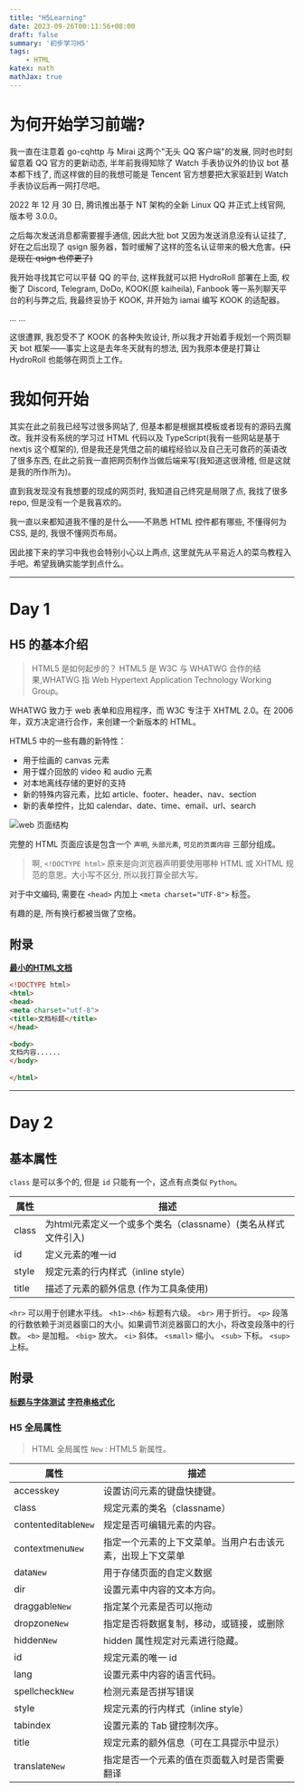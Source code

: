 ```yaml
---
title: "H5Learning"
date: 2023-09-26T00:11:56+08:00
draft: false
summary: '初步学习H5'
tags:
    - HTML
katex: math
mathJax: true
---
```


# 为何开始学习前端?

我一直在注意着 go-cqhttp 与 Mirai 这两个"无头 QQ 客户端"的发展, 同时也时刻留意着 QQ 官方的更新动态, 半年前我得知除了 Watch 手表协议外的协议 bot 基本都下线了, 而这样做的目的我想可能是 Tencent 官方想要把大家驱赶到 Watch 手表协议后再一网打尽吧。

2022 年 12 月 30 日, 腾讯推出基于 NT 架构的全新 Linux QQ 并正式上线官网, 版本号 3.0.0。

之后每次发送消息都需要握手通信, 因此大批 bot 又因为发送消息没有认证挂了, 好在之后出现了 qsign 服务器，暂时缓解了这样的签名认证带来的极大危害。~~(只是现在 qsign 也停更了)~~

我开始寻找其它可以平替 QQ 的平台, 这样我就可以把 HydroRoll 部署在上面, 权衡了 Discord, Telegram, DoDo, KOOK(原 kaiheila), Fanbook 等一系列聊天平台的利与弊之后, 我最终妥协于 KOOK, 并开始为 iamai 编写 KOOK 的适配器。

... ...

这很遭罪, 我忍受不了 KOOK 的各种失败设计, 所以我才开始着手规划一个网页聊天 bot 框架——事实上这是去年冬天就有的想法, 因为我原本便是打算让 HydroRoll 也能够在网页上工作。

# 我如何开始

其实在此之前我已经写过很多网站了, 但基本都是根据其模板或者现有的源码去魔改。我并没有系统的学习过 HTML 代码以及 TypeScript(我有一些网站是基于 nextjs 这个框架的), 但是我还是凭借之前的编程经验以及自己无可救药的英语改了很多东西, 在此之前我一直把网页制作当做后端来写(我知道这很滑稽, 但是这就是我的所作所为)。

直到我发现没有我想要的现成的网页时, 我知道自己终究是局限了点, 我找了很多 repo, 但是没有一个是我喜欢的。

我一直以来都知道我不懂的是什么——不熟悉 HTML 控件都有哪些, 不懂得何为 CSS, 是的, 我很不懂网页布局。

因此接下来的学习中我也会特别小心以上两点, 这里就先从平易近人的菜鸟教程入手吧。希望我确实能学到点什么。

---

# Day 1

## H5 的基本介绍

> HTML5 是如何起步的？
> HTML5 是 W3C 与 WHATWG 合作的结果,WHATWG 指 Web Hypertext Application Technology Working Group。

WHATWG 致力于 web 表单和应用程序，而 W3C 专注于 XHTML 2.0。在 2006 年，双方决定进行合作，来创建一个新版本的 HTML。

HTML5 中的一些有趣的新特性：

- 用于绘画的 canvas 元素
- 用于媒介回放的 video 和 audio 元素
- 对本地离线存储的更好的支持
- 新的特殊内容元素，比如 article、footer、header、nav、section
- 新的表单控件，比如 calendar、date、time、email、url、search

![web 页面结构](https://www.jyunko.cn/images/Day0101.png)

完整的 HTML 页面应该是包含一个 `声明`, `头部元素`, `可见的页面内容` 三部分组成。

> 啊, `<!DOCTYPE html>` 原来是向浏览器声明要使用哪种 HTML 或 XHTML 规范的意思。大小写不区分, 所以我打算全部大写。

对于中文编码, 需要在 `<head>` 内加上 `<meta charset="UTF-8">` 标签。

有趣的是, 所有换行都被当做了空格。

## 附录

[**最小的HTML文档**](https://www.jyunko.cn/assets/H5Learning/Day01/01.html)

```html
<!DOCTYPE html>
<html>
<head>
<meta charset="utf-8">
<title>文档标题</title>
</head>
 
<body>
文档内容......
</body>
 
</html>
```

---

# Day 2

## 基本属性

`class` 是可以多个的, 但是 `id` 只能有一个，这点有点类似 `Python`。

| 属性  | 描述                                                          |
| ----- | ------------------------------------------------------------- |
| class | 为html元素定义一个或多个类名（classname）(类名从样式文件引入) |
| id    | 定义元素的唯一id                                              |
| style | 规定元素的行内样式（inline style）                            |
| title | 描述了元素的额外信息 (作为工具条使用)                         |


`<hr>` 可以用于创建水平线。
`<h1>-<h6>` 标题有六级。
`<br>` 用于折行。
`<p>` 段落的行数依赖于浏览器窗口的大小。如果调节浏览器窗口的大小，将改变段落中的行数。
`<b>` 是加粗。
`<big>` 放大。
`<i>` 斜体。
`<small>` 缩小。
`<sub>` 下标。
`<sup>` 上标。

## 附录

[**标题与字体测试**](https://www.jyunko.cn/assets/H5Learning/Day02/01.html)
[**字符串格式化**](https://www.jyunko.cn/assets/H5Learning/Day02/02.html)

### H5 全局属性

> HTML 全局属性
> `New` : HTML5 新属性。

| 属性                 | 描述                                                       |
| -------------------- | ---------------------------------------------------------- |
| accesskey            | 设置访问元素的键盘快捷键。                                 |
| class                | 规定元素的类名（classname）                                |
| contenteditable`New` | 规定是否可编辑元素的内容。                                 |
| contextmenu`New`     | 指定一个元素的上下文菜单。当用户右击该元素，出现上下文菜单 |
| data`New`            | 用于存储页面的自定义数据                                   |
| dir                  | 设置元素中内容的文本方向。                                 |
| draggable`New`       | 指定某个元素是否可以拖动                                   |
| dropzone`New`        | 指定是否将数据复制，移动，或链接，或删除                   |
| hidden`New`          | hidden 属性规定对元素进行隐藏。                            |
| id                   | 规定元素的唯一 id                                          |
| lang                 | 设置元素中内容的语言代码。                                 |
| spellcheck`New`      | 检测元素是否拼写错误                                       |
| style                | 规定元素的行内样式（inline style）                         |
| tabindex             | 设置元素的 Tab 键控制次序。                                |
| title                | 规定元素的额外信息（可在工具提示中显示）                   |
| translate`New`       | 指定是否一个元素的值在页面载入时是否需要翻译               |